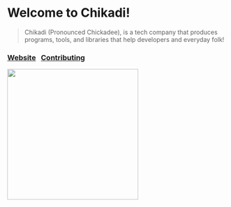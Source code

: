 # Welcome to Chikadi!

> Chikadi (Pronounced Chickadee), is a tech company that produces programs, tools, and libraries that help developers and everyday folk!

### [Website](http://chikadi.github.io)&nbsp;&nbsp;&nbsp;[Contributing](https://github.com/chikadi/chikadi/contributing.md)
<p><img src='https://raw.githubusercontent.com/chikadi/chikadi/master/chikadi.jpg' height='300' width='300'></p>
